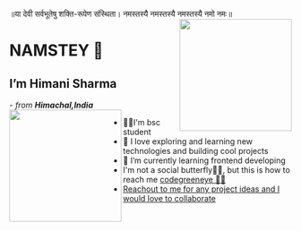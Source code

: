 
॥या देवी सर्वभूतेषु शक्ति-रूपेण संस्थिता। नमस्तस्यै नमस्तस्यै नमस्तस्यै नमो नमः॥
 <img align="right" width="200" height="200" src="https://i.pinimg.com/736x/e2/52/06/e25206b5975d7557522384121710008a.jpg">
 <h1>NAMSTEY 🙏</h1>
 <h2 align="centre"> I’m Himani Sharma</h2>
-<i> from <strong>Himachal,India</strong> </i>

 <img align="left" width="200" height="200" src="https://i.pinimg.com/736x/ab/19/fe/ab19fe111d25829aa053a39ad0703cb7.jpg">
<ul>
 <li>👩‍🎓I'm bsc student</li> 
 <li>👀 I love exploring and learning new technologies and building cool projects</li>
  <li>🌱 I’m currently learning  frontend developing</li>
   <li>I'm not a social butterfly🙆‍♀️,
  but this is how to reach me  <a href="mailto:codegreeneye@gmail.com">codegreeneye 🙋‍♀️</li>
  <li> Reachout to me for any project ideas and I would love to collaborate</li>
  </ul>
 

